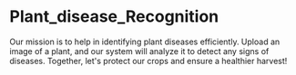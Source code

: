 # Plant_disease_Recognition
Our mission is to help in identifying plant diseases efficiently. Upload an image of a plant, and our system will analyze it to detect any signs of diseases. Together, let's protect our crops and ensure a healthier harvest!

